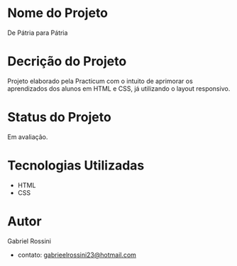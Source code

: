 # Nome do Projeto

De Pátria para Pátria

# Decrição do Projeto

Projeto elaborado pela Practicum com o intuito de aprimorar os aprendizados dos alunos em HTML e CSS, já utilizando o layout responsivo.

# Status do Projeto

Em avaliação.

# Tecnologias Utilizadas

- HTML
- CSS

# Autor

Gabriel Rossini

- contato: gabrieelrossini23@hotmail.com
